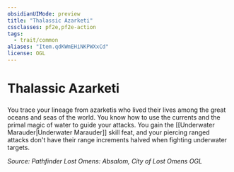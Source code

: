 ```yaml
---
obsidianUIMode: preview
title: "Thalassic Azarketi"
cssclasses: pf2e,pf2e-action
tags:
  - trait/common
aliases: "Item.qdKWmEHiNKPWXxCd"
license: OGL
---
```

# Thalassic Azarketi

### 






You trace your lineage from azarketis who lived their lives among the great oceans and seas of the world. You know how to use the currents and the primal magic of water to guide your attacks. You gain the [[Underwater Marauder|Underwater Marauder]] skill feat, and your piercing ranged attacks don't have their range increments halved when fighting underwater targets.

*Source: Pathfinder Lost Omens: Absalom, City of Lost Omens*
*OGL*